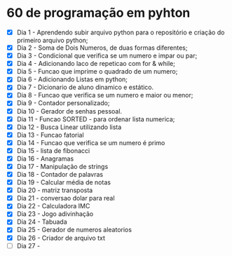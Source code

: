 # 60 de programação em pyhton

- [x] Dia 1 - Aprendendo subir arquivo python para o repositório e criação do primeiro arquivo python;
- [x] Dia 2 - Soma de Dois Numeros, de duas formas diferentes;
- [x] Dia 3 - Condicional que verifica se um numero e impar ou par;
- [x] Dia 4 - Adicionando laco de repeticao com for & while;
- [x] Dia 5 - Funcao que imprime o quadrado de um numero;
- [x] Dia 6 - Adicionando Listas em python;
- [x] Dia 7 - Dicionario de aluno dinamico e estático.
- [x] Dia 8 - Funcao que verifica se um numero e maior ou menor;
- [x] Dia 9 - Contador personalizado;
- [x] Dia 10 - Gerador de senhas pessoal.
- [x] Dia 11 - Funcao SORTED - para ordenar lista numerica;
- [x] Dia 12 - Busca Linear utilizando lista
- [x] Dia 13 - Funcao fatorial
- [x] Dia 14 - Funcao que verifica se um numero é primo
- [x] Dia 15 - lista de fibonacci
- [x] Dia 16 - Anagramas
- [x] Dia 17 - Manipulação de strings
- [x] Dia 18 - Contador de palavras
- [x] Dia 19 - Calcular média de notas
- [x] Dia 20 - matriz transposta
- [x] Dia 21 - conversao dolar para real
- [x] Dia 22 - Calculadora IMC
- [x] Dia 23 - Jogo adivinhação
- [x] Dia 24 - Tabuada
- [x] Dia 25 - Gerador de numeros aleatorios
- [x] Dia 26 - Criador de arquivo txt
- [ ] Dia 27 - 